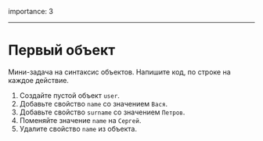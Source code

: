 importance: 3

---

# Первый объект

Мини-задача на синтаксис объектов. Напишите код, по строке на каждое действие.

1. Создайте пустой объект `user`.
2. Добавьте свойство `name` со значением `Вася`.
3. Добавьте свойство `surname` со значением `Петров`.
4. Поменяйте значение `name` на `Сергей`.
5. Удалите свойство `name` из объекта.

